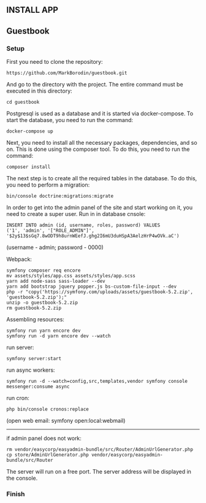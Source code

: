 ## INSTALL APP

## Guestbook

### Setup

First you need to clone the repository:
```
https://github.com/MarkBorodin/guestbook.git
```
And go to the directory with the project. The entire command must be executed in this directory:
```
cd guestbook
```

Postgresql is used as a database and it is started via docker-compose. To start the database, you need to run the command:
```
docker-compose up
```

Next, you need to install all the necessary packages, dependencies, and so on. This is done using the composer tool. To do this, you need to run the command:
```
composer install
```

The next step is to create all the required tables in the database. To do this, you need to perform a migration:
```
bin/console doctrine:migrations:migrate
```

In order to get into the admin panel of the site and start working on it, you need to create a super user. Run in in database cnsole:
```
INSERT INTO admin (id, username, roles, password) VALUES
('1', 'admin', '["ROLE_ADMIN"]', '$2y$13$sGq7.8wODT9h8urnWEefJ.ghg2I6mU3duHSpA3AelzHrP4wOVk.aC')
```
(username - admin;
password - 0000)  

Webpack:
```
symfony composer req encore
mv assets/styles/app.css assets/styles/app.scss
yarn add node-sass sass-loader --dev
yarn add bootstrap jquery popper.js bs-custom-file-input --dev
php -r "copy('https://symfony.com/uploads/assets/guestbook-5.2.zip', 'guestbook-5.2.zip');"
unzip -o guestbook-5.2.zip
rm guestbook-5.2.zip
```

Assembling resources:
```
symfony run yarn encore dev
symfony run -d yarn encore dev --watch
```

run server:
```
symfony server:start
```

run async workers:
```
symfony run -d --watch=config,src,templates,vendor symfony console messenger:consume async
```

run cron:
```
php bin/console cronos:replace
```

(open web email:
symfony open:local:webmail)

********

if admin panel does not work:  
```
rm vendor/easycorp/easyadmin-bundle/src/Router/AdminUrlGenerator.php
cp store/AdminUrlGenerator.php vendor/easycorp/easyadmin-bundle/src/Router
```


The server will run on a free port. The server address will be displayed in the console.

### Finish
